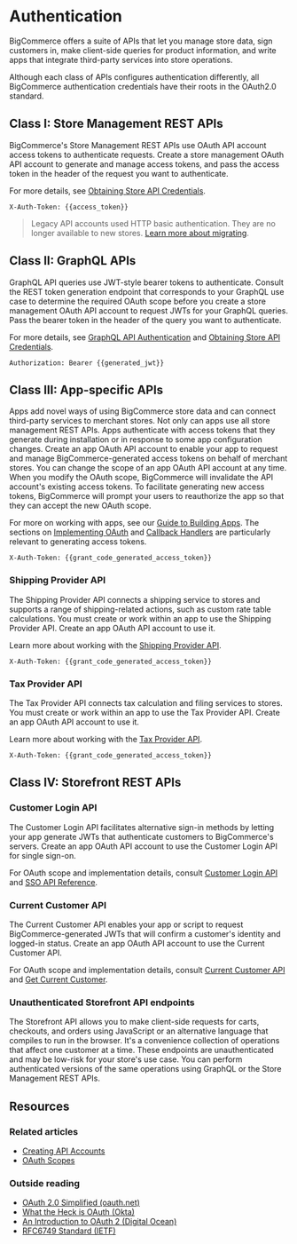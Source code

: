 # Authentication

BigCommerce offers a suite of APIs that let you manage store data, sign customers in, make client-side queries for product information, and write apps that integrate third-party services into store operations.

Although each class of APIs configures authentication differently, all BigCommerce authentication credentials have their roots in the OAuth2.0 standard.

## Class I: Store Management REST APIs

BigCommerce's Store Management REST APIs use OAuth API account access tokens to authenticate requests. Create a store management OAuth API account to generate and manage access tokens, and pass the access token in the header of the request you want to authenticate.

For more details, see [Obtaining Store API Credentials](/api-docs/getting-started/authentication/rest-api-authentication#obtaining-store-api-credentials).

```http title="Store management REST authentication header"
X-Auth-Token: {{access_token}}
```

<!-- theme: info -->
> Legacy API accounts used HTTP basic authentication. They are no longer available to new stores. [Learn more about migrating](/api-docs/getting-started/authentication/rest-api-authentication#migrating-from-legacy-to-oauth). 

## Class II: GraphQL APIs

GraphQL API queries use JWT-style bearer tokens to authenticate. Consult the REST token generation endpoint that corresponds to your GraphQL use case to determine the required OAuth scope before you create a store management OAuth API account to request JWTs for your GraphQL queries. Pass the bearer token in the header of the query you want to authenticate. 

For more details, see [GraphQL API Authentication](/api-docs/storefront/graphql/graphql-storefront-api-overview#authentication) and [Obtaining Store API Credentials](/api-docs/getting-started/authentication/rest-api-authentication#obtaining-store-api-credentials).

```http title="GraphQL authentication header"
Authorization: Bearer {{generated_jwt}}
```

## Class III: App-specific APIs

Apps add novel ways of using BigCommerce store data and can connect third-party services to merchant stores. Not only can apps use all store management REST APIs. Apps authenticate with access tokens that they generate during installation or in response to some app configuration changes. Create an app OAuth API account to enable your app to request and manage BigCommerce-generated access tokens on behalf of merchant stores. You can change the scope of an app OAuth API account at any time. When you modify the OAuth scope, BigCommerce will invalidate the API account's existing access tokens. To facilitate generating new access tokens, BigCommerce will prompt your users to reauthorize the app so that they can accept the new OAuth scope.

For more on working with apps, see our [Guide to Building Apps](/api-docs/apps/guide/intro). The sections on [Implementing OAuth](/api-docs/apps/guide/auth) and [Callback Handlers](/api-docs/apps/guide/callbacks) are particularly relevant to generating access tokens.

```http title="App authentication header for store management APIs"
X-Auth-Token: {{grant_code_generated_access_token}}
```

### Shipping Provider API

The Shipping Provider API connects a shipping service to stores and supports a range of shipping-related actions, such as custom rate table calculations. You must create or work within an app to use the Shipping Provider API. Create an app OAuth API account to use it.

Learn more about working with the [Shipping Provider API](/api-docs/providers/shipping).

```http title="App authentication header for the Shipping Provider API"
X-Auth-Token: {{grant_code_generated_access_token}}
```

### Tax Provider API

The Tax Provider API connects tax calculation and filing services to stores. You must create or work within an app to use the Tax Provider API. Create an app OAuth API account to use it.

Learn more about working with the [Tax Provider API](/api-docs/providers/tax).

```http title="App authentication header for the Tax Provider API"
X-Auth-Token: {{grant_code_generated_access_token}}
```

## Class IV: Storefront REST APIs
### Customer Login API

The Customer Login API facilitates alternative sign-in methods by letting your app generate JWTs that authenticate customers to BigCommerce's servers. Create an app OAuth API account to use the Customer Login API for single sign-on.

For OAuth scope and implementation details, consult [Customer Login API](/api-docs/storefront/customer-login-api) and [SSO API Reference](/api-reference/storefront/customer-login-sso).

### Current Customer API

The Current Customer API enables your app or script to request BigCommerce-generated JWTs that will confirm a customer's identity and logged-in status.
Create an app OAuth API account to use the Current Customer API. 

For OAuth scope and implementation details, consult [Current Customer API](/api-docs/storefront/current-customer-api) and [Get Current Customer](/api-reference/storefront/current-customers/current-customers/getcurrentcustomer).

### Unauthenticated Storefront API endpoints

The Storefront API allows you to make client-side requests for carts, checkouts, and orders using JavaScript or an alternative language that compiles to run in the browser. It's a convenience collection of operations that affect one customer at a time. These endpoints are unauthenticated and may be low-risk for your store's use case. You can perform authenticated versions of the same operations using GraphQL or the Store Management REST APIs.



## Resources

### Related articles
* [Creating API Accounts](/api-docs/getting-started/authentication/rest-api-authentication)
* [OAuth Scopes](/api-docs/getting-started/authentication/rest-api-authentication#oauth-scopes)

### Outside reading
* [OAuth 2.0 Simplified (oauth.net)](https://oauth.net/getting-started/)
* [What the Heck is OAuth (Okta)](https://developer.okta.com/blog/2017/06/21/what-the-heck-is-oauth)
* [An Introduction to OAuth 2 (Digital Ocean)](https://www.digitalocean.com/community/tutorials/an-introduction-to-oauth-2)
* [RFC6749 Standard (IETF)](https://tools.ietf.org/html/rfc6749)
